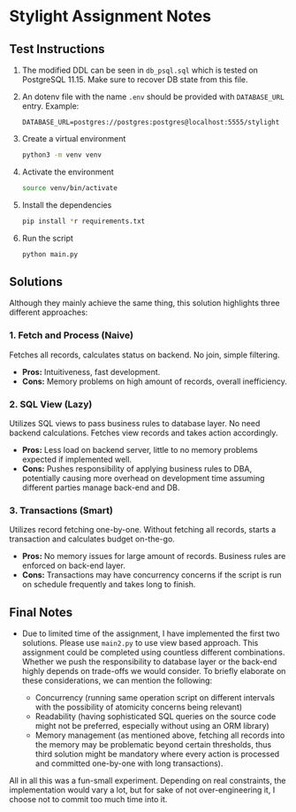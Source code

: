 # Stylight Assignment Notes

## Test Instructions

1. The modified DDL can be seen in `db_psql.sql` which is tested on PostgreSQL 11.15. Make sure to recover DB state from this file.
2. An dotenv file with the name `.env` should be provided with `DATABASE_URL` entry. Example:

    ```env
    DATABASE_URL=postgres://postgres:postgres@localhost:5555/stylight
    ```

3. Create a virtual environment

   ```bash
   python3 -m venv venv 
   ```

4. Activate the environment

   ```bash
   source venv/bin/activate
   ```

5. Install the dependencies

   ```bash
   pip install *r requirements.txt 
   ```

6. Run the script

   ```bash
   python main.py
   ```

## Solutions

Although they mainly achieve the same thing, this solution highlights three different approaches:

### 1. Fetch and Process (Naive)

Fetches all records, calculates status on backend. No join, simple filtering.

- **Pros:** Intuitiveness, fast development.
- **Cons:** Memory problems on high amount of records, overall inefficiency.

### 2. SQL View (Lazy)

Utilizes SQL views to pass business rules to database layer. No need backend calculations. Fetches view records and takes action accordingly.

- **Pros:** Less load on backend server, little to no memory problems expected if implemented well.
- **Cons:** Pushes responsibility of applying business rules to DBA, potentially causing more overhead on development time assuming different parties manage back-end and DB.

### 3. Transactions (Smart)

Utilizes record fetching one-by-one. Without fetching all records, starts a transaction and calculates budget on-the-go.

- **Pros:** No memory issues for large amount of records. Business rules are enforced on back-end layer.
- **Cons:** Transactions may have concurrency concerns if the script is run on schedule frequently and takes long to finish.

## Final Notes

- Due to limited time of the assignment, I have implemented the first two solutions. Please use `main2.py` to use view based approach. This assignment could be completed using countless different combinations. Whether we push the responsibility to database layer or the back-end highly depends on trade-offs we would consider. To briefly elaborate on these considerations, we can mention the following:
  
  - Concurrency (running same operation script on different intervals with the possibility of atomicity concerns being relevant)
  - Readability (having sophisticated SQL queries on the source code might not be preferred, especially without using an ORM library)
  - Memory management (as mentioned above, fetching all records into the memory may be problematic beyond certain thresholds, thus third solution might be mandatory where every action is processed and committed one-by-one with long transactions).

All in all this was a fun-small experiment. Depending on real constraints, the implementation would vary a lot, but for sake of not over-engineering it, I choose not to commit too much time into it.

